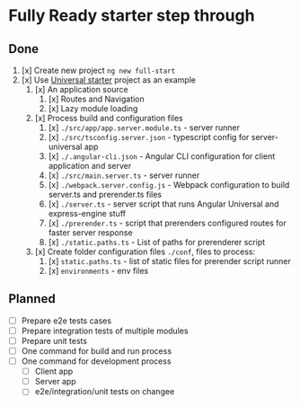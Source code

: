 # Fully Ready starter step through

## Done

1. [x] Create new project `ng new full-start`
1. [x] Use [Universal starter](https://github.com/angular/universal-starter.git) project as an example
   1. [x] An application source
      1. [x] Routes and Navigation
      1. [x] Lazy module loading
   1. [x] Process build and configuration files
      1. [x] `./src/app/app.server.module.ts` - server runner
      1. [x] `./src/tsconfig.server.json` - typescript config for server-universal app
      1. [x] `./.angular-cli.json` - Angular CLI configuration for client application and server
      1. [x] `./src/main.server.ts` - server runner
      1. [x] `./webpack.server.config.js` - Webpack configuration to build server.ts and prerender.ts files
      1. [x] `./server.ts` - server script that runs Angular Universal and express-engine stuff
      1. [x] `./prerender.ts` - script that prerenders configured routes for faster server response
      1. [x] `./static.paths.ts` - List of paths for prerenderer script
   1. [x] Create folder configuration files `./conf`, files to process:
      1. [x] `static.paths.ts` - list of static files for prerender script runner
      1. [x] `environments` - env files

## Planned

* [ ] Prepare e2e tests cases
* [ ] Prepare integration tests of multiple modules
* [ ] Prepare unit tests
* [ ] One command for build and run process
* [ ] One command for development process
  * [ ] Client app
  * [ ] Server app
  * [ ] e2e/integration/unit tests on changee

